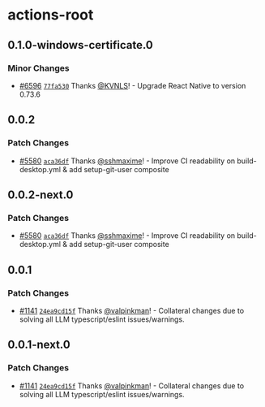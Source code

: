 # actions-root

## 0.1.0-windows-certificate.0

### Minor Changes

- [#6596](https://github.com/LedgerHQ/ledger-live/pull/6596) [`77fa530`](https://github.com/LedgerHQ/ledger-live/commit/77fa530c8626df94fa7f9c0a8b3a99f2efa7cb11) Thanks [@KVNLS](https://github.com/KVNLS)! - Upgrade React Native to version 0.73.6

## 0.0.2

### Patch Changes

- [#5580](https://github.com/LedgerHQ/ledger-live/pull/5580) [`aca36df`](https://github.com/LedgerHQ/ledger-live/commit/aca36dfb2ca2baf028bd3454b45af2808b94ed9d) Thanks [@sshmaxime](https://github.com/sshmaxime)! - Improve CI readability on build-desktop.yml & add setup-git-user composite

## 0.0.2-next.0

### Patch Changes

- [#5580](https://github.com/LedgerHQ/ledger-live/pull/5580) [`aca36df`](https://github.com/LedgerHQ/ledger-live/commit/aca36dfb2ca2baf028bd3454b45af2808b94ed9d) Thanks [@sshmaxime](https://github.com/sshmaxime)! - Improve CI readability on build-desktop.yml & add setup-git-user composite

## 0.0.1

### Patch Changes

- [#1141](https://github.com/LedgerHQ/ledger-live/pull/1141) [`24ea9cd15f`](https://github.com/LedgerHQ/ledger-live/commit/24ea9cd15f92d5a2c74c4b936bacb89d5d4d36fd) Thanks [@valpinkman](https://github.com/valpinkman)! - Collateral changes due to solving all LLM typescript/eslint issues/warnings.

## 0.0.1-next.0

### Patch Changes

- [#1141](https://github.com/LedgerHQ/ledger-live/pull/1141) [`24ea9cd15f`](https://github.com/LedgerHQ/ledger-live/commit/24ea9cd15f92d5a2c74c4b936bacb89d5d4d36fd) Thanks [@valpinkman](https://github.com/valpinkman)! - Collateral changes due to solving all LLM typescript/eslint issues/warnings.
